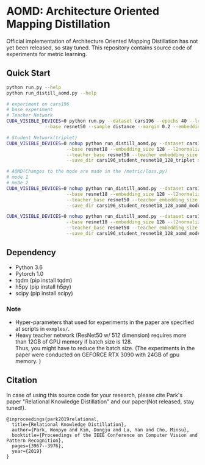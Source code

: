 # AOMD: Architecture Oriented Mapping Distillation

Official implementation of Architecture Oriented Mapping Distillation has not yet been released, so stay tuned.
This repository contains source code of experiments for metric learning.


## Quick Start

```bash
python run.py --help    
python run_distill_aomd.py --help

# experiment on cars196
# base experiment
# Teacher Network
CUDA_VISIBLE_DEVICES=0 python run.py --dataset cars196 --epochs 40 --lr_decay_epochs 25 30 35 --lr_decay_gamma 0.5 --batch 128\
              --base resnet50 --sample distance --margin 0.2 --embedding_size 512 --save_dir cars196_resnet50_512

# Student Network(triplet)
CUDA_VISIBLE_DEVICES=0 nohup python run_distill_aomd.py --dataset cars196 --epochs 80 --lr_decay_epochs 40 60 --lr_decay_gamma 0.1 --batch 128\
                      --base resnet18 --embedding_size 128 --l2normalize true --triplet_ratio 1 \
                      --teacher_base resnet50 --teacher_embedding_size 512 --teacher_load cars196_resnet50_512/best.pth \
                      --save_dir cars196_student_resnet18_128_triplet > cars196_triplet.log 2>&1 &

# AOMD(Changes to the mode are made in the /metric/loss.py)
# mode 1
# mode 2
CUDA_VISIBLE_DEVICES=0 nohup python run_distill_aomd.py --dataset cars196 --epochs 80 --lr_decay_epochs 40 60 --lr_decay_gamma 0.1 --batch 128\
                      --base resnet18 --embedding_size 128 --l2normalize true --aomd_ratio 2e2 \
                      --teacher_base resnet50 --teacher_embedding_size 512 --teacher_load cars196_resnet50_512/best.pth \
                      --save_dir cars196_student_resnet18_128_aomd_mode1_l2 > cars196_aomd_mode1_l2.log 2>&1 &

CUDA_VISIBLE_DEVICES=0 nohup python run_distill_aomd.py --dataset cars196 --epochs 80 --lr_decay_epochs 40 60 --lr_decay_gamma 0.1 --batch 128\
                      --base resnet18 --embedding_size 128 --l2normalize true --aomd_ratio 2e2 \
                      --teacher_base resnet50 --teacher_embedding_size 512 --teacher_load cars196_resnet50_512/best.pth \
                      --save_dir cars196_student_resnet18_128_aomd_mode2_l2 > cars196_aomd_mode2_l2.log 2>&1 &
```


##  Dependency

* Python 3.6
* Pytorch 1.0
* tqdm (pip install tqdm)
* h5py (pip install h5py)
* scipy (pip install scipy)

### Note
* Hyper-parameters that used for experiments in the paper are specified at scripts in ```exmples/```.
* Heavy teacher network (ResNet50 w/ 512 dimension) requires more than 12GB of GPU memory if batch size is 128.  
  Thus, you might have to reduce the batch size. (The experiments in the paper were conducted on GEFORCE RTX 3090 with 24GB of gpu memory. 
)

## Citation
In case of using this source code for your research, please cite Park's paper "Relational Knowledge Distillation" and our paper(Not released, stay tuned!).

```
@inproceedings{park2019relational,
  title={Relational Knowledge Distillation},
  author={Park, Wonpyo and Kim, Dongju and Lu, Yan and Cho, Minsu},
  booktitle={Proceedings of the IEEE Conference on Computer Vision and Pattern Recognition},
  pages={3967--3976},
  year={2019}
}
```
